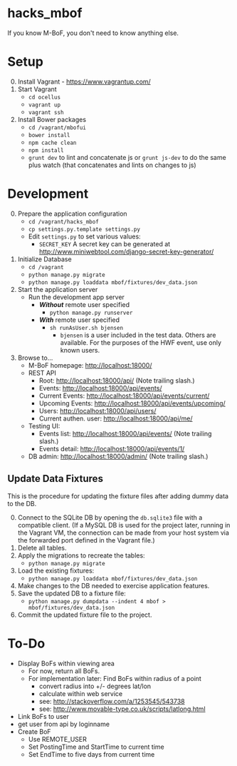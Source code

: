 # hacks_mbof
If you know M-BoF, you don't need to know anything else.

# Setup

0. Install Vagrant - https://www.vagrantup.com/
0. Start Vagrant
   - `cd ocellus`
   - `vagrant up`
   - `vagrant ssh`
0. Install Bower packages
   - `cd /vagrant/mbofui`
   - `bower install`
   - `npm cache clean`
   - `npm install`
   - `grunt dev` to lint and concatenate js or `grunt js-dev` to do the same plus watch (that concatenates and lints on changes to js)

# Development
0. Prepare the application configuration
    - `cd /vagrant/hacks_mbof`
    - `cp settings.py.template settings.py`
    - Edit `settings.py` to set various values:
        - `SECRET_KEY` A secret key can be generated at http://www.miniwebtool.com/django-secret-key-generator/
0. Initialize Database
    - `cd /vagrant`
    - `python manage.py migrate`
    - `python manage.py loaddata mbof/fixtures/dev_data.json`
0. Start the application server
    - Run the development app server
        - _**Without**_ remote user specified
            - `python manage.py runserver`
        - _**With**_ remote user specified
            - `sh runAsUser.sh bjensen`
                - `bjensen` is a user included in the test data.  Others are available.  For the purposes of the HWF event, use only known users.
0. Browse to...
    - M-BoF homepage: [http://localhost:18000/](http://localhost:18000/)
    - REST API
        - Root: [http://localhost:18000/api/](http://localhost:18000/api/) (Note trailing slash.)
        - Events: [http://localhost:18000/api/events/](http://localhost:18000/api/events/)
        - Current Events: [http://localhost:18000/api/events/current/](http://localhost:18000/api/events/current/)
        - Upcoming Events: [http://localhost:18000/api/events/upcoming/](http://localhost:18000/api/events/upcoming/)
        - Users: [http://localhost:18000/api/users/](http://localhost:18000/api/users/)
        - Current authen. user: [http://localhost:18000/api/me/](http://localhost:18000/api/me/)
    - Testing UI:
        - Events list: [http://localhost:18000/api/events/](http://localhost:18000/api/events/) (Note trailing slash.)
        - Events detail: [http://localhost:18000/api/events/1/](http://localhost:18000/api/events/1/)
    - DB admin: [http://localhost:18000/admin/](http://localhost:18000/admin/) (Note trailing slash.)

## Update Data Fixtures ##

This is the procedure for updating the fixture files after adding dummy data to the DB.

0. Connect to the SQLite DB by opening the `db.sqlite3` file with a compatible client.  (If a MySQL DB is used for the project later, running in the Vagrant VM, the connection can be made from your host system via the forwarded port defined in the Vagrant file.)
0. Delete all tables.
0. Apply the migrations to recreate the tables:
    - `python manage.py migrate`
0. Load the existing fixtures:
    - `python manage.py loaddata mbof/fixtures/dev_data.json`
0. Make changes to the DB needed to exercise application features.
0. Save the updated DB to a fixture file:
    - `python manage.py dumpdata --indent 4 mbof > mbof/fixtures/dev_data.json`
0. Commit the updated fixture file to the project.



# To-Do
- Display BoFs within viewing area
    - For now, return all BoFs.
    - For implementation later:  Find BoFs within radius of a point
        - convert radius into +/- degrees lat/lon
        - calculate within web service
        - see: http://stackoverflow.com/a/1253545/543738
        - see: http://www.movable-type.co.uk/scripts/latlong.html
- Link BoFs to user
- get user from api by loginname
- Create BoF
    - Use REMOTE_USER
    - Set PostingTime and StartTime to current time
    - Set EndTime to five days from current time
